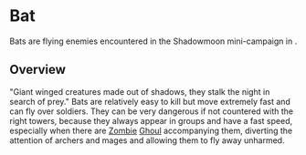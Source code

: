 # Bat

Bats are flying enemies encountered in the Shadowmoon mini-campaign in .
## Overview

"Giant winged creatures made out of shadows, they stalk the night in search of prey."
Bats are relatively easy to kill but move extremely fast and can fly over soldiers. They can be very dangerous if not countered with the right towers, because they always appear in groups and have a fast speed, especially when there are [Zombie](ground) [Ghoul](enemies) accompanying them, diverting the attention of archers and mages and allowing them to fly away unharmed.